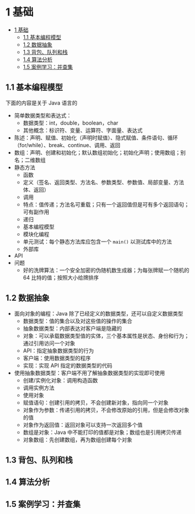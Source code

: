 # 1 基础

- [1 基础](#1-%e5%9f%ba%e7%a1%80)
  - [1.1 基本编程模型](#11-%e5%9f%ba%e6%9c%ac%e7%bc%96%e7%a8%8b%e6%a8%a1%e5%9e%8b)
  - [1.2 数据抽象](#12-%e6%95%b0%e6%8d%ae%e6%8a%bd%e8%b1%a1)
  - [1.3 背包、队列和栈](#13-%e8%83%8c%e5%8c%85%e9%98%9f%e5%88%97%e5%92%8c%e6%a0%88)
  - [1.4 算法分析](#14-%e7%ae%97%e6%b3%95%e5%88%86%e6%9e%90)
  - [1.5 案例学习：并查集](#15-%e6%a1%88%e4%be%8b%e5%ad%a6%e4%b9%a0%e5%b9%b6%e6%9f%a5%e9%9b%86)

## 1.1 基本编程模型

下面的内容是关于 Java 语言的

- 简单数据类型和表达式：
  - 数据类型：int，double，boolean，char
  - 其他概念：标识符、变量、运算符、字面量、表达式
- 陈述：声明、赋值、初始化（声明时赋值）、隐式赋值、条件语句、循环（for/while）、break、continue、调用、返回
- 数组：声明、创建和初始化；默认数组初始化；初始化声明；使用数组；别名；二维数组
- 静态方法
  - 函数
  - 定义（签名、返回类型、方法名、参数类型、参数值、局部变量、方法体、返回）
  - 调用
  - 特点：值传递；方法名可重载；只有一个返回值但是可有多个返回语句；可有副作用
  - 递归
  - 基本编程模型
  - 模块化编程
  - 单元测试：每个静态方法库应包含一个 `main()` 以测试库中的方法
  - 外部库
- API
- 问题
  - 好的洗牌算法：一个安全加密的伪随机数生成器；为每张牌赋一个随机的 64 比特的值；按照大小给牌排序

## 1.2 数据抽象

- 面向对象的编程：Java 除了已经定义的数据类型，还可以自定义数据类型
  - 数据类型：值的集合以及对这些值的操作的集合
  - 抽象数据类型：内部表达对客户端是隐藏的
  - 对象：可以承载数据类型值的实体，三个基本属性是状态、身份和行为；通过引用访问一个对象
  - API：指定抽象数据类型的行为
  - 客户端：使用数据类型的程序
  - 实现：实现 API 指定的数据类型的代码
- 使用抽象数据类型：客户端不用了解抽象数据类型的实现即可使用
  - 创建/实例化对象：调用构造函数
  - 调用实例方法
  - 使用对象
  - 赋值语句：创建引用的拷贝，不会创建新对象，指向同一个对象
  - 对象作为参数：传递引用的拷贝，不会修改原始的引用，但是会修改对象的值
  - 对象作为返回值：返回对象可以支持一次返回多个值
  - 数组是对象：Java 中不能打印的值都是对象；数组也是引用拷贝传递
  - 对象数组：先创建数组，再为数组创建每个对象

## 1.3 背包、队列和栈

## 1.4 算法分析

## 1.5 案例学习：并查集
